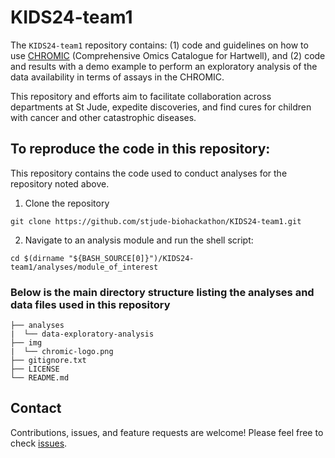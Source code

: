 # KIDS24-team1

The `KIDS24-team1` repository contains:
(1) code and guidelines on how to use [CHROMIC](https://chromic.stjude.org) (Comprehensive Omics Catalogue for Hartwell), and
(2) code and results with a demo example to perform an exploratory analysis of the data availability in terms of assays in the CHROMIC. 

This repository and efforts aim to facilitate collaboration across departments at St Jude, expedite discoveries, and find cures for children with cancer and other catastrophic diseases.


## To reproduce the code in this repository:
This repository contains the code used to conduct analyses for the repository noted above.

1. Clone the repository
```
git clone https://github.com/stjude-biohackathon/KIDS24-team1.git
```

2. Navigate to an analysis module and run the shell script:
```
cd $(dirname "${BASH_SOURCE[0]}")/KIDS24-team1/analyses/module_of_interest
```

### Below is the main directory structure listing the analyses and data files used in this repository

```
├── analyses
|  └── data-exploratory-analysis
├── img
|  └── chromic-logo.png
├── gitignore.txt
├── LICENSE
└── README.md
```

## Contact

Contributions, issues, and feature requests are welcome! Please feel free to check [issues](https://github.com/stjude-biohackathon/KIDS24-team1/issues).

